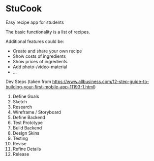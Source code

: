 # StuCook

Easy recipe app for students

The basic functionality is a list of recipes.

Additional features could be:

  - Create and share your own recipe
  - Show costs of ingredients
  - Show prices of ingredients
  - Add photo-/video-material
  - ...
  
  
Dev Steps (taken from https://www.allbusiness.com/12-step-guide-to-building-your-first-mobile-app-11193-1.html)

1)  Define Goals
2)  Sketch
3)  Research
4)  Wireframe / Storyboard
5)  Define Backend
6)  Test Prototype
7)  Build Backend
8)  Design Skins
9)  Testing
10) Revise
11) Refine Details
12) Release
